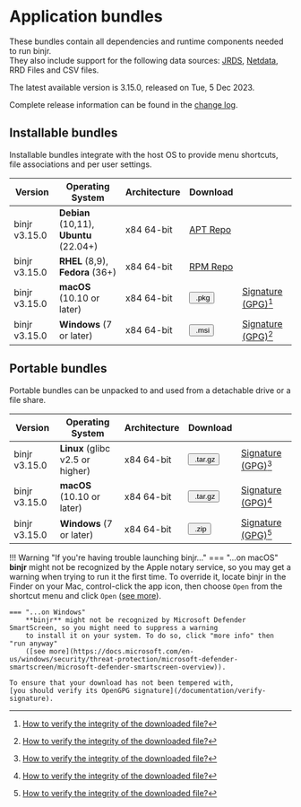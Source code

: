 # Application bundles

These bundles contain all dependencies and runtime components needed to run binjr.   
They also include support for the following data sources: 
[JRDS](https://github.com/fbacchella/jrds), [Netdata](https://www.netdata.cloud), RRD Files and CSV files.

The latest available version is 3.15.0, released on Tue, 5 Dec 2023.  

Complete release information can be found in the [change log](CHANGELOG.md). 

<style>
  .md-typeset button {
    cursor: pointer;
    transition: opacity 250ms;
  }
  .md-typeset button:hover {
    opacity: 0.75;
  }
  .md-typeset button  {
    border-style: solid;
    border-width: 5px;   
    border-radius: 5px;
    padding: 0px 5px 0px 5px;

    border-color: var(--md-accent-fg-color); 
    display: block;
    color: var(--md-accent-bg-color);
    background-color: var(--md-accent-fg-color);
  }
</style>

## Installable bundles

Installable bundles integrate with the host OS to provide menu shortcuts, file associations and per user settings.

|Version     | Operating System                        |  Architecture        |  Download  | |
|----------|-----------------------------------------|----------|------|----|
| binjr v3.15.0 | **Debian** (10,11), **Ubuntu** (22.04+) | x84 64-bit | [APT Repo](https://repos.binjr.eu/apt) |   |
| binjr v3.15.0 | **RHEL** (8,9), **Fedora** (36+)        | x84 64-bit | [RPM Repo](https://repos.binjr.eu/rpm) |   |
| binjr v3.15.0 | **macOS** (10.10 or later)              | x84 64-bit |  [<button ><img alt="" src="../../assets/images/download.svg"> .pkg</button>](https://github.com/binjr/binjr/releases/download/v3.15.0/binjr-3.15.0_mac-x86_64.pkg) | [Signature (GPG)](https://github.com/binjr/binjr/releases/download/v3.15.0/binjr-3.15.0_mac-x86_64.pkg.asc)[^1] |
| binjr v3.15.0 | **Windows** (7 or later)                | x84 64-bit | [<button><img alt="" src="../../assets/images/download.svg"> .msi</button>](https://github.com/binjr/binjr/releases/download/v3.15.0/binjr-3.15.0_windows-amd64.msi) | [Signature (GPG)](https://github.com/binjr/binjr/releases/download/v3.15.0/binjr-3.15.0_windows-amd64.msi.asc)[^1] |

## Portable bundles

Portable bundles can be unpacked to and used from a detachable drive or a file share.

|Version     | Operating System       |  Architecture        |  Download  | |
|----------|----------|----------|------|----|
| binjr v3.15.0 | **Linux** (glibc v2.5 or higher)| x84 64-bit | [<button ><img alt="" src="../../assets/images/download.svg"> .tar.gz</button>](https://github.com/binjr/binjr/releases/download/v3.15.0/binjr-3.15.0_linux-amd64.tar.gz)| [Signature (GPG)](https://github.com/binjr/binjr/releases/download/v3.15.0/binjr-3.15.0_linux-amd64.tar.gz.asc)[^1]  |
| binjr v3.15.0 | **macOS** (10.10 or later)| x84 64-bit | [<button ><img alt="" src="../../assets/images/download.svg"> .tar.gz</button>](https://github.com/binjr/binjr/releases/download/v3.15.0/binjr-3.15.0_mac-x86_64.tar.gz) | [Signature (GPG)](https://github.com/binjr/binjr/releases/download/v3.15.0/binjr-3.15.0_mac-x86_64.tar.gz.asc)[^1] |
| binjr v3.15.0 | **Windows** (7 or later)| x84 64-bit | [<button><img alt="" src="../../assets/images/download.svg"> .zip</button>](https://github.com/binjr/binjr/releases/download/v3.15.0/binjr-3.15.0_windows-amd64.zip)  | [Signature (GPG)](https://github.com/binjr/binjr/releases/download/v3.15.0/binjr-3.15.0_windows-amd64.zip.asc)[^1] |

[^1]: [How to verify the integrity of the downloaded file?](/documentation/verify-signature/)

!!! Warning "If you're having trouble launching binjr..."
    === "...on macOS"
        **binjr** might not be recognized by the Apple notary service, so you may get a warning when trying to run it the 
        first time.
        To override it, locate binjr in the Finder on your Mac, control-click the app icon, then choose `Open` from the
        shortcut menu and click `Open` ([see more](https://support.apple.com/guide/mac-help/mh40616/mac)).

    === "...on Windows"
        **binjr** might not be recognized by Microsoft Defender SmartScreen, so you might need to suppress a warning
        to install it on your system. To do so, click "more info" then "run anyway"
        ([see more](https://docs.microsoft.com/en-us/windows/security/threat-protection/microsoft-defender-smartscreen/microsoft-defender-smartscreen-overview)).
        
    To ensure that your download has not been tempered with,
    [you should verify its OpenGPG signature](/documentation/verify-signature).
           
